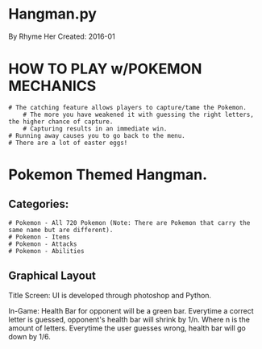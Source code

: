 # Hangman.py
By Rhyme Her
Created: 2016-01


# HOW TO PLAY w/POKEMON MECHANICS
    # The catching feature allows players to capture/tame the Pokemon.
        # The more you have weakened it with guessing the right letters, the higher chance of capture.
        # Capturing results in an immediate win.
    # Running away causes you to go back to the menu.
    # There are a lot of easter eggs!


# Pokemon Themed Hangman.
## Categories:
    # Pokemon - All 720 Pokemon (Note: There are Pokemon that carry the same name but are different).
    # Pokemon - Items
    # Pokemon - Attacks
    # Pokemon - Abilities

## Graphical Layout
Title Screen:   UI is developed through photoshop and Python.

In-Game:        Health Bar for opponent will be a green bar.
                Everytime a correct letter is guessed, opponent's health bar will shrink by 1/n. Where n is the amount of letters.
                Everytime the user guesses wrong, health bar will go down by 1/6.